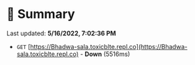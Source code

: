 # 📖 Summary
Last updated: **5/16/2022, 7:02:36 PM**

- `GET` [https://Bhadwa-sala.toxicblte.repl.co](https://Bhadwa-sala.toxicblte.repl.co) - **Down** (5516ms)
